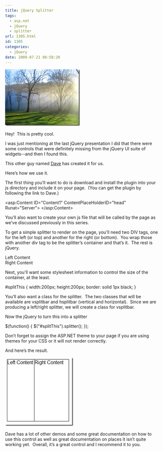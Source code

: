 ```yaml
---
title: jQuery Splitter
tags:
  - asp.net
  - jQuery
  - splitter
url: 1305.html
id: 1305
categories:
  - jQuery
date: 2009-07-21 06:58:20
---
```


![land-015](/uploads/2009/07/land015.jpg "land-015")

Hey!  This is pretty cool.

I was just mentioning at the last jQuery presentation I did that there were some controls that were definitely missing from the jQuery UI suite of widgets--and then I found this.

This other guy named [Dave](//methvin.com/splitter/) has created it for us.

Here’s how we use it.

The first thing you’ll want to do is download and install the plugin into your js directory and include it on your page.  (You can get the plugin by following the link to Dave.)

<asp:Content ID="Content1" ContentPlaceHolderID="head" Runat="Server">
    <script src="js/splitter-1.5.js" type="text/javascript"></script> </asp:Content> 

[](//11011.net/software/vspaste)

[](//11011.net/software/vspaste)You’ll also want to create your own js file that will be called by the page as we’ve discussed previously in this series.

To get a simple splitter to render on the page, you’ll need two DIV tags, one for the left (or top) and another for the right (or bottom).  You wrap those with another div tag to be the splitter’s container and that’s it.  The rest is jQuery.

<div id="splitThis">
<div>Left Content</div>
<div>Right Content</div>
</div>

[](//11011.net/software/vspaste)Next, you’ll want some stylesheet information to control the size of the container, at the least.

#splitThis {
    width:200px;
    height:200px;
    border: solid 1px black;
}

[](//11011.net/software/vspaste)You’ll also want a class for the splitter.  The two classes that will be available are vsplitbar and hsplitbar (vertical and horizontal).  Since we are producing a left/right splitter, we will create a class for vsplitbar.

Now the jQuery to turn this into a splitter

$(function() {
    $("#splitThis").splitter();
});

Don’t forget to assign the ASP.NET theme to your page if you are using themes for your CSS or it will not render correctly.

And here’s the result.

![image](/uploads/2009/07/image8.png "image")

Dave has a lot of other demos and some great documentation on how to use this control as well as great documentation on places it isn’t quite working yet.  Overall, it’s a great control and I recommend it to you.
